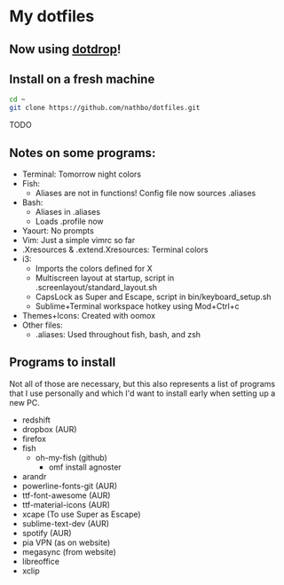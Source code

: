 # My dotfiles

## Now using [dotdrop](https://github.com/deadc0de6/dotdrop)!

## Install on a fresh machine
```bash
cd ~
git clone https://github.com/nathbo/dotfiles.git
```
TODO


## Notes on some programs:
- Terminal: Tomorrow night colors
- Fish:
  - Aliases are not in functions! Config file now sources .aliases
- Bash:
  - Aliases in .aliases
  - Loads .profile now
- Yaourt: No prompts
- Vim: Just a simple vimrc so far
- .Xresources & .extend.Xresources: Terminal colors
- i3:
  - Imports the colors defined for X
  - Multiscreen layout at startup, script in .screenlayout/standard_layout.sh
  - CapsLock as Super and Escape, script in bin/keyboard_setup.sh
  - Sublime+Terminal workspace hotkey using Mod+Ctrl+c
- Themes+Icons: Created with oomox
- Other files:
  - .aliases: Used throughout fish, bash, and zsh

## Programs to install
Not all of those are necessary, but this also represents a list of programs that I use personally and which I'd want to install early when setting up a new PC.

- redshift
- dropbox (AUR)
- firefox
- fish
  - oh-my-fish (github)
    - omf install agnoster
- arandr
- powerline-fonts-git (AUR)
- ttf-font-awesome (AUR)
- ttf-material-icons (AUR)
- xcape (To use Super as Escape)
- sublime-text-dev (AUR)
- spotify (AUR)
- pia VPN (as on website)
- megasync (from website)
- libreoffice
- xclip
